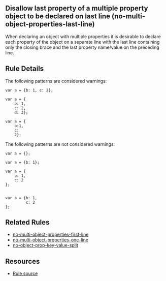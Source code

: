 ## Disallow last property of a multiple property object to be declared on last line (no-multi-object-properties-last-line)
When declaring an object with multiple properties it is desirable to declare each property of the object on a separate line with the last line containing only the closing brace and the last property name/value on the preceding line.

## Rule Details


The following patterns are considered warnings:
```
var a = {b: 1, c: 2};

var a = {
    b: 1,
    c: 2,
    d: 3};

var a = {
    b:1,
    c:
    2};
```


The following patterns are not considered warnings:
```
var a = {};

var a = {b: 1};

var a = {
    b: 1,
    c: 2
};


var a = {b: 1,
         c: 2
};
```

## Related Rules
- [no-multi-object-properties-first-line](https://github.com/davidwaterston/eslint-rules/blob/master/no-multi-object-properties-first-line.md)
- [no-multi-object-properties-one-line](https://github.com/davidwaterston/eslint-rules/blob/master/no-multi-object-properties-one-line.md)
- [no-object-prop-key-value-split](https://github.com/davidwaterston/eslint-rules/blob/master/no-object-prop-key-value-split.md)

## Resources
 - [Rule source](https://github.com/davidwaterston/eslint-rules/blob/master/no-multi-object-properties-last-line.js)